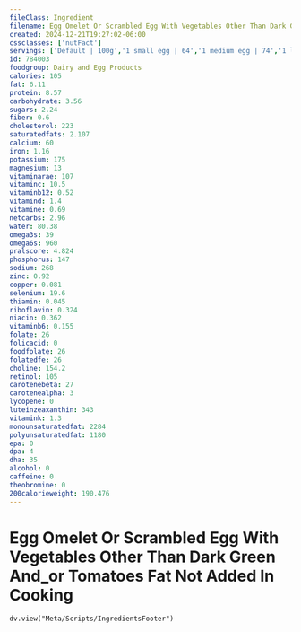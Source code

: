 ```yaml
---
fileClass: Ingredient
filename: Egg Omelet Or Scrambled Egg With Vegetables Other Than Dark Green And_or Tomatoes Fat Not Added In Cooking
created: 2024-12-21T19:27:02-06:00
cssclasses: ['nutFact']
servings: ['Default | 100g','1 small egg | 64','1 medium egg | 74','1 large egg | 84','1 extra large egg | 94','1 jumbo egg | 106','1 egg, ns as to size | 84','1 cup | 201']
id: 784003
foodgroup: Dairy and Egg Products 
calories: 105
fat: 6.11
protein: 8.57
carbohydrate: 3.56
sugars: 2.24
fiber: 0.6
cholesterol: 223
saturatedfats: 2.107
calcium: 60
iron: 1.16
potassium: 175
magnesium: 13
vitaminarae: 107
vitaminc: 10.5
vitaminb12: 0.52
vitamind: 1.4
vitamine: 0.69
netcarbs: 2.96
water: 80.38
omega3s: 39
omega6s: 960
pralscore: 4.824
phosphorus: 147
sodium: 268
zinc: 0.92
copper: 0.081
selenium: 19.6
thiamin: 0.045
riboflavin: 0.324
niacin: 0.362
vitaminb6: 0.155
folate: 26
folicacid: 0
foodfolate: 26
folatedfe: 26
choline: 154.2
retinol: 105
carotenebeta: 27
carotenealpha: 3
lycopene: 0
luteinzeaxanthin: 343
vitamink: 1.3
monounsaturatedfat: 2284
polyunsaturatedfat: 1180
epa: 0
dpa: 4
dha: 35
alcohol: 0
caffeine: 0
theobromine: 0
200calorieweight: 190.476
---
```


# Egg Omelet Or Scrambled Egg With Vegetables Other Than Dark Green And_or Tomatoes Fat Not Added In Cooking

```dataviewjs
dv.view("Meta/Scripts/IngredientsFooter")
```